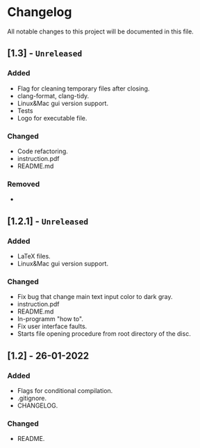 # Changelog
All notable changes to this project will be documented in this file.

## [1.3] - ```Unreleased```
### Added
- Flag for cleaning temporary files after closing.
- clang-format, clang-tidy.
- Linux&Mac gui version support.
- Tests
- Logo for executable file.

### Changed
- Code refactoring.
- instruction.pdf
- README.md

### Removed
-

## [1.2.1] - ```Unreleased```
### Added
- LaTeX files.
- Linux&Mac gui version support.

### Changed
- Fix bug that change main text input color to dark gray.
- instruction.pdf
- README.md
- In-programm "how to".
- Fix user interface faults.
- Starts file opening procedure from root directory of the disc.

## [1.2] - 26-01-2022
### Added
- Flags for conditional compilation.
- .gitignore.
- CHANGELOG.

### Changed
- README.
